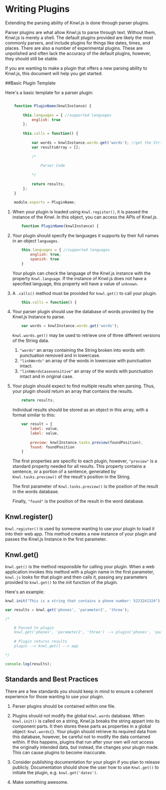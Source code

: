 # Writing Plugins

Extending the parsing ability of Knwl.js is done through parser plugins.

Parser plugins are what allow Knwl.js to parse through text. Without them, Knwl.js is merely a shell.
The default plugins provided are likely the most commonly parsers, and include plugins for things like dates, times, and places. There are
also a number of experimental plugins. These are unpolished and often lack the accuracy of the default plugins, however,
they should still be stable.

If you are wanting to make a plugin that offers a new parsing ability to Knwl.js, this document will help you get started.

##Basic Plugin Template

Here's a basic template for a parser plugin:

```javascript

	function PluginName(knwlInstance) {
		
		this.languages = { //supported languages
			english: true	
		};
		
		this.calls = function() {
			
			var words = knwlInstance.words.get('words'); //get the String as an array of words
			var resultsArray = [];
			
			/*
				
				Parser Code
			
			*/
			
		    return results;
		};
	}
	
	module.exports = PluginName;


```

1. When your plugin is loaded using ```Knwl.register()```, it is passed the instance of the Knwl. In this object, you can access the APIs of Knwl.js.

	```javascript
		function PluginName(knwlInstance) {
	```
2. Your plugin should specify the languages it supports by their full names in an object ```languages```.
	```javascript
		this.languages = { //supported languages
			english: true,
			spanish: true
		}
	```
	Your plugin can check the language of the Knwl.js instance with the property ```Knwl.language```. If the instance of Knwl.js does not have a specified language,
	this property will have a value of ```unknown```.

3. A ```.calls()``` method must be provided for ```knwl.get()``` to call your plugin.
	```javascript
		this.calls = function() {
	```
	
4. Your parser plugin should use the database of words provided by the Knwl.js Instance to parse.
	```javascript
		var words = knwlInstance.words.get('words');
	```
	```Knwl.words.get()``` may be used to retrieve one of three different versions of the String data.
	1. ```"words"``` an array containing the String broken into words with punctuation removed and in lowercase.
	2. ```"linkWords"``` an array of the words in lowercase with punctuation intact.
	3. ```"linkWordsCasesensitive"``` an array of the words with punctuation intact and in original case.
	
5. Your plugin should expect to find multiple results when parsing. Thus, your plugin should return an array that contains the results.
	```javascript
		return results;
	```
	
	Individual results should be stored as an object in this array, with a format similar to this:
	```javascript
		var result = {
			label: value,
			label: value,
			
			preview: knwlInstance.tasks.preview(foundPosition),
			found: foundPosition
		}
	```
	
	The first properties are specific to each plugin, however, ```"preview"``` is
	a standard property needed for all results. This property contains a sentence, or a portion of a sentence,
	generated by ```Knwl.tasks.preview()``` of the result's position in the String. 
	
	The first parameter of ```Knwl.tasks.preview()``` is the position of the result in the words database.
	
	Finally, ```"found"``` is the position of the result
	in the word database.

## Knwl.register()

```Knwl.register()``` is used by someone wanting to use your plugin to load it into their web app. This method creates a new instance of your plugin and passes the Knwl.js Instance in the first parameter.

## Knwl.get()
```Knwl.get()``` is the method responsible for calling your plugin. When a web application invokes this method with a plugin name in the first parameter,
```knwl.js``` looks for that plugin and then calls it, passing any parameters provided to ```knwl.get()``` to the init function of the plugin.

Here's an example:

```javascript
knwl.init("This is a string that contains a phone number: 5223241324"); //initialized on String

var results = knwl.get('phones', 'parameter2', 'three');

/*

	# Passed to plugin
	knwl.get('phones', 'parameter2', 'three') --> plugin('phones', 'parameter2', 'three')
	
	# Plugin returns results
	plugin --> knwl.get() --> app

*/

console.log(results);

```

## Standards and Best Practices

There are a few standards you should keep in mind to ensure a coherent experience for those wanting to use your plugin.

1. Parser plugins should be contained within one file.

2. Plugins should not modify the global ```Knwl.words``` database.
When ```Knwl.init()``` is called on a string, Knwl.js breaks the string appart into its component parts. It then stores
these parts as properties in a global object: ```Knwl.words{}```. Your plugin should retrieve its required data from
this database, however, be careful not to modify the data contained within. If this happens, plugins that run after your own will
not access the originally intended data, but instead, the changes your plugin made. This can cause plugins to become inaccurate.

3. Consider publishing documentation for your plugin if you plan to release publicly. Documentation should show the user how to use ```Knwl.get()``` to initiate the plugin, e.g. ```knwl.get('dates')```.

4. Make something awesome.
